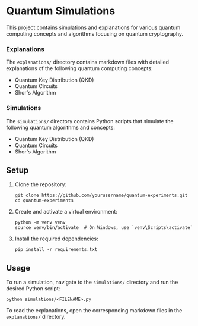 # Quantum Simulations

This project contains simulations and explanations for various quantum computing concepts and algorithms focusing on quantum cryptography.

### Explanations

The `explanations/` directory contains markdown files with detailed explanations of the following quantum computing concepts:

- Quantum Key Distribution (QKD)
- Quantum Circuits
- Shor's Algorithm

### Simulations

The `simulations/` directory contains Python scripts that simulate the following quantum algorithms and concepts:

- Quantum Key Distribution (QKD)
- Quantum Circuits
- Shor's Algorithm

## Setup

1. Clone the repository:
   ```
   git clone https://github.com/yourusername/quantum-experiments.git
   cd quantum-experiments
   ```

2. Create and activate a virtual environment:
   ```
   python -m venv venv
   source venv/bin/activate  # On Windows, use `venv\Scripts\activate`
   ```

3. Install the required dependencies:
   ```
   pip install -r requirements.txt
   ```

## Usage

To run a simulation, navigate to the `simulations/` directory and run the desired Python script:

```
python simulations/<FILENAME>.py
```

To read the explanations, open the corresponding markdown files in the `explanations/` directory.